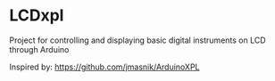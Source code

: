 # LCDxpl

Project for controlling and displaying basic digital instruments on LCD through Arduino

Inspired by:
https://github.com/jmasnik/ArduinoXPL
